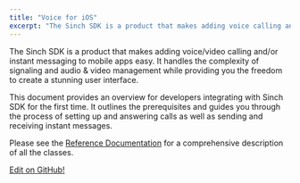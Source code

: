 ```yaml
---
title: "Voice for iOS"
excerpt: "The Sinch SDK is a product that makes adding voice calling and/or instant messaging to mobile apps easy. Continue reading this step-by-step guide now."
---
```

The Sinch SDK is a product that makes adding voice/video calling and/or instant messaging to mobile apps easy. It handles the complexity of signaling and audio & video management while providing you the freedom to create a stunning user interface.

This document provides an overview for developers integrating with Sinch SDK for the first time. It outlines the prerequisites and guides you through the process of setting up and answering calls as well as sending and receiving instant messages.

Please see the [Reference Documentation](http://www.sinch.com/docs/ios/reference/) for a comprehensive description of all the classes.

<a class="gitbutton pill" target="_blank" href="https://github.com/sinch/docs/blob/master/docs/voice/voice-for-ios.md"><span class="fab fa-github"></span>Edit on GitHub!</a>